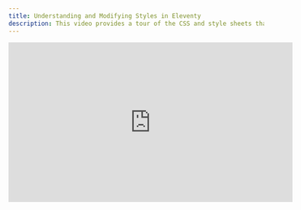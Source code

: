 ```yaml
---
title: Understanding and Modifying Styles in Eleventy
description: This video provides a tour of the CSS and style sheets that you can use to change the look and feel of your webapp 
---
```


<iframe width="560" height="315" src="https://www.youtube.com/embed/-wULyhQVj1s" title="YouTube video player" frameborder="0" allow="accelerometer; autoplay; clipboard-write; encrypted-media; gyroscope; picture-in-picture" allowfullscreen></iframe>